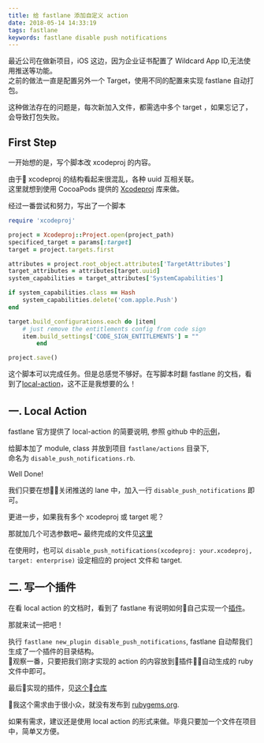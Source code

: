 ```yaml
---
title: 给 fastlane 添加自定义 action
date: 2018-05-14 14:33:19
tags: fastlane
keywords: fastlane disable push notifications
---
```


最近公司在做新项目，iOS 这边，因为企业证书配置了 Wildcard App ID,无法使用推送等功能。  
之前的做法一直是配置另外一个 Target，使用不同的配置来实现 fastlane 自动打包。

这种做法存在的问题是，每次新加入文件，都需选中多个 target ，如果忘记了，会导致打包失败。

## First Step
一开始想的是，写个脚本改 xcodeproj 的内容。  

由于 xcodeproj 的结构看起来很混乱，各种 uuid 互相关联。  
这里就想到使用 CocoaPods 提供的 [Xcodeproj](https://github.com/CocoaPods/Xcodeproj) 库来做。

经过一番尝试和努力，写出了一个脚本

```ruby
require 'xcodeproj'

project = Xcodeproj::Project.open(project_path)
specificed_target = params[:target]
target = project.targets.first

attributes = project.root_object.attributes['TargetAttributes']
target_attributes = attributes[target.uuid]
system_capabilities = target_attributes['SystemCapabilities']

if system_capabilities.class == Hash
    system_capabilities.delete('com.apple.Push')
end

target.build_configurations.each do |item|
    # just remove the entitlements config from code sign
    item.build_settings['CODE_SIGN_ENTITLEMENTS'] = ""
        end

project.save()

```

这个脚本可以完成任务。但是总感觉不够好。在写脚本时翻 fastlane 的文档，看到了[local-action](https://docs.fastlane.tools/plugins/create-plugin/#local-actions)，这不正是我想要的么！

## 一. Local Action

fastlane 官方提供了 local-action 的简要说明, 参照 github 中的[示例](https://github.com/fastlane/fastlane/blob/master/fastlane/actions/test_sample_code.rb)，

给脚本加了 module, class 并放到项目 `fastlane/actions` 目录下,  
命名为 `disable_push_notifications.rb`. 

Well Done! 

我们只要在想关闭推送的 lane 中，加入一行 `disable_push_notifications` 即可。

更进一步，如果我有多个 xcodeproj 或 target 呢？

那就加几个可选参数吧~ 最终完成的文件见[这里](https://github.com/tgz/fastlane-plugin-disable_push_nogifications/blob/master/lib/fastlane/plugin/disable_push_notifications/actions/disable_push_notifications_action.rb)

在使用时，也可以 `disable_push_notifications(xcodeproj: your.xcodeproj, target: enterprise)` 设定相应的 project 文件和 target.

## 二. 写一个插件

在看 local action 的文档时，看到了 fastlane 有说明如何自己实现一个[插件](https://docs.fastlane.tools/plugins/create-plugin/#create-your-own-plugin)。

那就来试一把吧！

执行 `fastlane new_plugin disable_push_notifications`, fastlane 自动帮我们生成了一个插件的目录结构。  
观察一番，只要把我们刚才实现的 action 的内容放到插件自动生成的 ruby 文件中即可。


最后实现的插件，见[这个仓库](https://github.com/tgz/fastlane-plugin-disable_push_nogifications)

我这个需求由于很小众，就没有发布到 [rubygems.org](https://rubygems.org/).

如果有需求，建议还是使用 local action 的形式来做。毕竟只要加一个文件在项目中，简单又方便。



